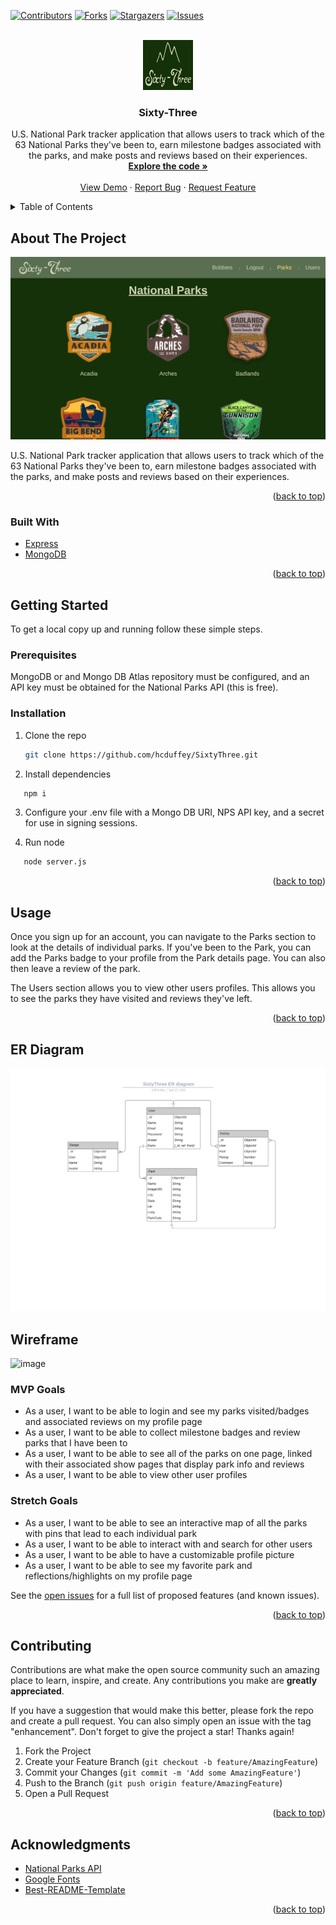 <div id="top"></div>
<!--
*** Thanks for checking out the Best-README-Template. If you have a suggestion
*** that would make this better, please fork the repo and create a pull request
*** or simply open an issue with the tag "enhancement".
*** Don't forget to give the project a star!
*** Thanks again! Now go create something AMAZING! :D
-->



<!-- PROJECT SHIELDS -->
<!--
*** I'm using markdown "reference style" links for readability.
*** Reference links are enclosed in brackets [ ] instead of parentheses ( ).
*** See the bottom of this document for the declaration of the reference variables
*** for contributors-url, forks-url, etc. This is an optional, concise syntax you may use.
*** https://www.markdownguide.org/basic-syntax/#reference-style-links
-->
[![Contributors][contributors-shield]][contributors-url]
[![Forks][forks-shield]][forks-url]
[![Stargazers][stars-shield]][stars-url]
[![Issues][issues-shield]][issues-url]

<!-- PROJECT LOGO -->
<br />
<div align="center">
  <a href="https://github.com/hcduffey/SixtyThree">
    <img src="public/images/logo.jpg" alt="Logo" width="80" height="80">
  </a>

<h3 align="center">Sixty-Three</h3>

  <p align="center">
    U.S. National Park tracker application that allows users to track which of the 63 National Parks they've been to, earn milestone badges associated with the parks, and make posts and reviews based on their experiences.
    <br />
    <a href="https://github.com/hcduffey/SixtyThree"><strong>Explore the code »</strong></a>
    <br />
    <br />
    <a href="https://sixty-three.herokuapp.com/">View Demo</a>
    ·
    <a href="https://github.com/hcduffey/SixtyThree/issues">Report Bug</a>
    ·
    <a href="https://github.com/hcduffey/SixtyThree/issues">Request Feature</a>
  </p>
</div>



<!-- TABLE OF CONTENTS -->
<details>
  <summary>Table of Contents</summary>
  <ol>
    <li>
      <a href="#about-the-project">About The Project</a>
      <ul>
        <li><a href="#built-with">Built With</a></li>
      </ul>
    </li>
    <li>
      <a href="#getting-started">Getting Started</a>
      <ul>
        <li><a href="#prerequisites">Prerequisites</a></li>
        <li><a href="#installation">Installation</a></li>
      </ul>
    </li>
    <li><a href="#usage">Usage</a></li>
    <li><a href="#roadmap">Roadmap</a></li>
    <li><a href="#contributing">Contributing</a></li>
    <li><a href="#license">License</a></li>
    <li><a href="#contact">Contact</a></li>
    <li><a href="#acknowledgments">Acknowledgments</a></li>
  </ol>
</details>



<!-- ABOUT THE PROJECT -->
## About The Project

[![Product Name Screen Shot][product-screenshot]](public/images/screen_shot.png)

U.S. National Park tracker application that allows users to track which of the 63 National Parks they've been to, earn milestone badges associated with the parks, and make posts and reviews based on their experiences.

<p align="right">(<a href="#top">back to top</a>)</p>

### Built With

* [Express](https://expressjs.com/)
* [MongoDB](https://www.mongodb.com/)

<p align="right">(<a href="#top">back to top</a>)</p>

<!-- GETTING STARTED -->
## Getting Started

To get a local copy up and running follow these simple steps.

### Prerequisites

MongoDB or and Mongo DB Atlas repository must be configured, and an API key must be obtained for the National Parks API (this is free).

### Installation

1. Clone the repo
   ```sh
   git clone https://github.com/hcduffey/SixtyThree.git
   ```
2. Install dependencies
```sh
   npm i
   ```
3. Configure your .env file with a Mongo DB URI, NPS API key, and a secret for use in signing sessions.

4. Run node
```sh
   node server.js
   ```

<p align="right">(<a href="#top">back to top</a>)</p>



<!-- USAGE EXAMPLES -->
## Usage

Once you sign up for an account, you can navigate to the Parks section to look at the details of individual parks. If you've been to the Park, you can add the Parks badge to your profile from the Park details page. You can also then leave a review of the park.

The Users section allows you to view other users profiles. This allows you to see the parks they have visited and reviews they've left.

<p align="right">(<a href="#top">back to top</a>)</p>

## ER Diagram
[![ER Diagram][er-diagram]](public/images/SixtyThree-ER-diagram.jpeg)

<!-- MARKDOWN LINKS & IMAGES -->
[er-diagram]: public/images/SixtyThree-ER-diagram.jpeg

## Wireframe
![image](https://user-images.githubusercontent.com/21118840/165363235-7a0f49f3-4709-40b2-b74f-a9677600deb6.png)

<!-- ROADMAP -->
### MVP Goals
* As a user, I want to be able to login and see my parks visited/badges and associated reviews on my profile page
* As a user, I want to be able to collect milestone badges and review parks that I have been to
* As a user, I want to be able to see all of the parks on one page, linked with their associated show pages that display park info and reviews
* As a user, I want to be able to view other user profiles

### Stretch Goals
* As a user, I want to be able to see an interactive map of all the parks with pins that lead to each individual park
* As a user, I want to be able to interact with and search for other users
* As a user, I want to be able to have a customizable profile picture
* As a user, I want to be able to see my favorite park and reflections/highlights on my profile page

See the [open issues](https://github.com/hcduffey/SixtyThree/issues) for a full list of proposed features (and known issues).

<p align="right">(<a href="#top">back to top</a>)</p>



<!-- CONTRIBUTING -->
## Contributing

Contributions are what make the open source community such an amazing place to learn, inspire, and create. Any contributions you make are **greatly appreciated**.

If you have a suggestion that would make this better, please fork the repo and create a pull request. You can also simply open an issue with the tag "enhancement".
Don't forget to give the project a star! Thanks again!

1. Fork the Project
2. Create your Feature Branch (`git checkout -b feature/AmazingFeature`)
3. Commit your Changes (`git commit -m 'Add some AmazingFeature'`)
4. Push to the Branch (`git push origin feature/AmazingFeature`)
5. Open a Pull Request

<p align="right">(<a href="#top">back to top</a>)</p>

<!-- ACKNOWLEDGMENTS -->
## Acknowledgments

* [National Parks API](https://www.nps.gov/subjects/developer/api-documentation.htm)
* [Google Fonts](https://fonts.google.com/)
* [Best-README-Template](https://github.com/othneildrew/Best-README-Template)

<p align="right">(<a href="#top">back to top</a>)</p>

<!-- MARKDOWN LINKS & IMAGES -->
<!-- https://www.markdownguide.org/basic-syntax/#reference-style-links -->
[contributors-shield]: https://img.shields.io/github/contributors/hcduffey/SixtyThree.svg?style=for-the-badge
[contributors-url]: https://github.com/hcduffey/SixtyThree/graphs/contributors
[forks-shield]: https://img.shields.io/github/forks/hcduffey/SixtyThree.svg?style=for-the-badge
[forks-url]: https://github.com/hcduffey/SixtyThree/network/members
[stars-shield]: https://img.shields.io/github/stars/hcduffey/SixtyThree.svg?style=for-the-badge
[stars-url]: https://github.com/hcduffey/SixtyThree/stargazers
[issues-shield]: https://img.shields.io/github/issues/hcduffey/SixtyThree.svg?style=for-the-badge
[issues-url]: https://github.com/hcduffey/SixtyThree/issues
[product-screenshot]: public/images/screen_shot.png